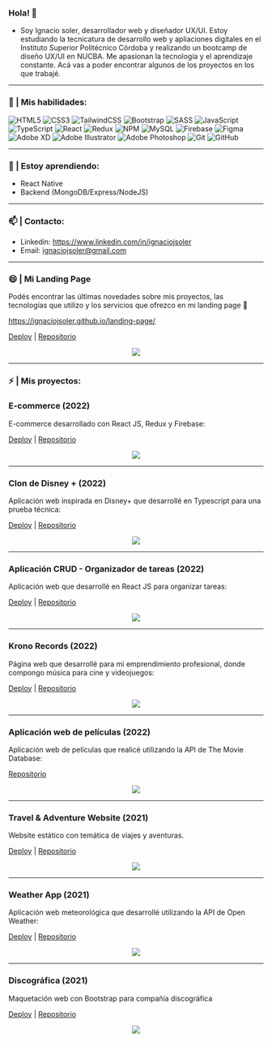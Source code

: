 ### Hola! 👋
- Soy Ignacio soler, desarrollador web y diseñador UX/UI. Estoy estudiando la tecnicatura de desarrollo web y apliaciones digitales en el Instituto Superior Politécnico Córdoba y realizando un bootcamp de diseño UX/UI en NUCBA. Me apasionan la tecnología y el aprendizaje constante. Acá vas a poder encontrar algunos de los proyectos en los que trabajé.

<hr>

### 🧠 | Mis habilidades:
![HTML5](https://img.shields.io/badge/html5-%23E34F26.svg?style=for-the-badge&logo=html5&logoColor=white)
![CSS3](https://img.shields.io/badge/css3-%231572B6.svg?style=for-the-badge&logo=css3&logoColor=white)
![TailwindCSS](https://img.shields.io/badge/tailwindcss-%2338B2AC.svg?style=for-the-badge&logo=tailwind-css&logoColor=white)
![Bootstrap](https://img.shields.io/badge/bootstrap-%23563D7C.svg?style=for-the-badge&logo=bootstrap&logoColor=white)
![SASS](https://img.shields.io/badge/SASS-hotpink.svg?style=for-the-badge&logo=SASS&logoColor=white)
![JavaScript](https://img.shields.io/badge/javascript-%23323330.svg?style=for-the-badge&logo=javascript&logoColor=%23F7DF1E)
![TypeScript](https://img.shields.io/badge/typescript-%23007ACC.svg?style=for-the-badge&logo=typescript&logoColor=white)
![React](https://img.shields.io/badge/react-%2320232a.svg?style=for-the-badge&logo=react&logoColor=%2361DAFB)
![Redux](https://img.shields.io/badge/redux-%23593d88.svg?style=for-the-badge&logo=redux&logoColor=white)
![NPM](https://img.shields.io/badge/NPM-%23000000.svg?style=for-the-badge&logo=npm&logoColor=white)
![MySQL](https://img.shields.io/badge/mysql-%2300f.svg?style=for-the-badge&logo=mysql&logoColor=white)
![Firebase](https://img.shields.io/badge/firebase-%23039BE5.svg?style=for-the-badge&logo=firebase)
![Figma](https://img.shields.io/badge/figma-%23F24E1E.svg?style=for-the-badge&logo=figma&logoColor=white)
![Adobe XD](https://img.shields.io/badge/Adobe%20XD-470137?style=for-the-badge&logo=Adobe%20XD&logoColor=#FF61F6)
![Adobe Illustrator](https://img.shields.io/badge/adobe%20illustrator-%23FF9A00.svg?style=for-the-badge&logo=adobe%20illustrator&logoColor=white)
![Adobe Photoshop](https://img.shields.io/badge/adobe%20photoshop-%2331A8FF.svg?style=for-the-badge&logo=adobe%20photoshop&logoColor=white)
![Git](https://img.shields.io/badge/git-%23F05033.svg?style=for-the-badge&logo=git&logoColor=white)
![GitHub](https://img.shields.io/badge/github-%23121011.svg?style=for-the-badge&logo=github&logoColor=white)

<hr>

### 🌱 | Estoy aprendiendo:
- React Native
- Backend (MongoDB/Express/NodeJS)

<hr>

### 📫 | Contacto:
- Linkedin: https://www.linkedin.com/in/ignaciojsoler
- Email: ignaciojsoler@gmail.com

<hr>

### 😄 | Mi Landing Page
Podés encontrar las últimas novedades sobre mis proyectos, las tecnologías que utilizo y los servicios que ofrezco en mi landing page 🚀 

https://ignaciojsoler.github.io/landing-page/

[Deploy](https://ignaciojsoler.github.io/landing-page/) | [Repositorio](https://github.com/ignaciojsoler/landing-page)

<p align="center"><img src="img/portfolio.webp" margin="auto"></p>

<hr>

### ⚡ | Mis proyectos:

###  <h3>E-commerce (2022)</h3>
<p>E-commerce desarrollado con React JS, Redux y Firebase: </p>

[Deploy](https://ignaciojsoler.github.io/ecommerce-redux/) | [Repositorio](https://github.com/ignaciojsoler/ecommerce-redux)

<p align="center"><img src="img/ecommerce.webp" margin="auto"></p>

<hr>

###  <h3>Clon de Disney + (2022)</h3>
<p>Aplicación web inspirada en Disney+ que desarrollé en Typescript para una prueba técnica: </p>

[Deploy](https://ignaciojsoler.github.io/challenge-bemaster/) | [Repositorio](https://github.com/ignaciojsoler/challenge-bemaster)

<p align="center"><img src="img/disney.webp" margin="auto"></p>

<hr>

###  <h3>Aplicación CRUD - Organizador de tareas (2022)</h3>
<p>Aplicación web que desarrollé en React JS para organizar tareas: </p>

[Deploy](https://ignaciojsoler.github.io/todo-app-react/) | [Repositorio](https://github.com/ignaciojsoler/todo-app-react)

<p align="center"><img src="img/todo-app.webp" margin="auto"></p>

<hr>

###  <h3>Krono Records (2022)</h3>
<p>Página web que desarrollé para mi emprendimiento profesional, donde compongo música para cine y videojuegos: </p>

[Deploy](https://ignaciojsoler.github.io/kronorecords-react/) | [Repositorio](https://github.com/ignaciojsoler/kronorecords-react)

<p align="center"><img src="img/krono.webp" margin="auto"></p>

<hr>

###  <h3>Aplicación web de películas (2022)</h3>
<p>Aplicación web de películas que realicé utilizando la API de The Movie Database: </p>

[Repositorio](https://github.com/ignaciojsoler/alkemy-skillup)

<p align="center"><img src="img/movies.webp" margin="auto"></p>

<hr>

###  <h3>Travel & Adventure Website (2021)</h3>
<p>Website estático con temática de viajes y aventuras.</p>

[Deploy](https://travelandadventure.netlify.app/) | [Repositorio](https://github.com/ignaciojsoler/travelandadventure)

<p align="center"><img src="img/travelAndAdventure.webp" margin="auto"></p>

<hr>

###  <h3>Weather App (2021)</h3>
<p>Aplicación web meteorológica que desarrollé utilizando la API de Open Weather:</p>

[Deploy](https://apis-weather.netlify.app/) | [Repositorio](https://github.com/ignaciojsoler/weatherapp)

<p align="center"><img src="img/weather.png" margin="auto"></p>

<hr>

###  <h3>Discográfica (2021)</h3>
<p>Maquetación web con Bootstrap para compañía discográfica</p>

[Deploy](https://chilljazz.netlify.app/) | [Repositorio](https://github.com/ignaciojsoler/chilljazz)

<p align="center"><img src="img/chilljazz.png" margin="auto"></p>

<!--
**ignaciojsoler/ignaciojsoler** is a ✨ _special_ ✨ repository because its `README.md` (this file) appears on your GitHub profile.

Here are some ideas to get you started:

- 🔭 I’m currently working on ... aprender
- 🌱 I’m currently learning ...
- 👯 I’m looking to collaborate on ...
- 🤔 I’m looking for help with ...
- 💬 Ask me about ...
- 📫 How to reach me: ...
- 😄 Pronouns: ...
- ⚡ Fun fact: ...
-->
